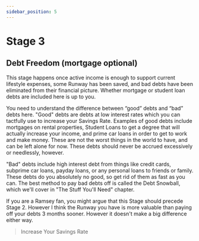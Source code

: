 ```yaml
---
sidebar_position: 5
---
```


# Stage 3

## Debt Freedom (mortgage optional)

This stage happens once active income is enough to support current lifestyle expenses, some Runway has been saved, and bad debts have been eliminated from their financial picture. Whether mortgage or student loan debts are included here is up to you. 

You need to understand the difference between “good” debts and “bad” debts here. "Good" debts are debts at low interest rates which you can tactfully use to increase your Savings Rate. Examples of good debts include mortgages on rental properties, Student Loans to get a degree that will actually increase your income, and prime car loans in order to get to work and make money. These are not the worst things in the world to have, and can be left alone for now. These debts should never be accrued excessively or needlessly, however. 

"Bad" debts include high interest debt from things like credit cards, subprime car loans, payday loans, or any personal loans to friends or family. These debts do you absolutely no good, so get rid of them as fast as you can. The best method to pay bad debts off is called the Debt Snowball, which we'll cover in "The Stuff You'll Need" chapter.

If you are a Ramsey fan, you might argue that this Stage should precede Stage 2. However I think the Runway you have is more valuable than paying off your debts 3 months sooner. However it doesn't make a big difference either way.

>Increase Your Savings Rate